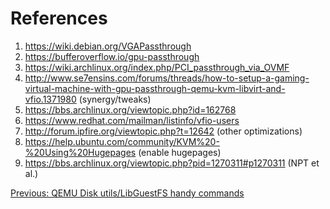 # References

1. https://wiki.debian.org/VGAPassthrough
2. https://bufferoverflow.io/gpu-passthrough
3. https://wiki.archlinux.org/index.php/PCI_passthrough_via_OVMF
4. http://www.se7ensins.com/forums/threads/how-to-setup-a-gaming-virtual-machine-with-gpu-passthrough-qemu-kvm-libvirt-and-vfio.1371980 (synergy/tweaks)
5. https://bbs.archlinux.org/viewtopic.php?id=162768
6. https://www.redhat.com/mailman/listinfo/vfio-users
7. http://forum.ipfire.org/viewtopic.php?t=12642 (other optimizations)
8. https://help.ubuntu.com/community/KVM%20-%20Using%20Hugepages (enable hugepages)
9. https://bbs.archlinux.org/viewtopic.php?pid=1270311#p1270311 (NPT et al.)

[Previous: QEMU Disk utils/LibGuestFS handy commands](8_USEFUL_TOOLS.md)
